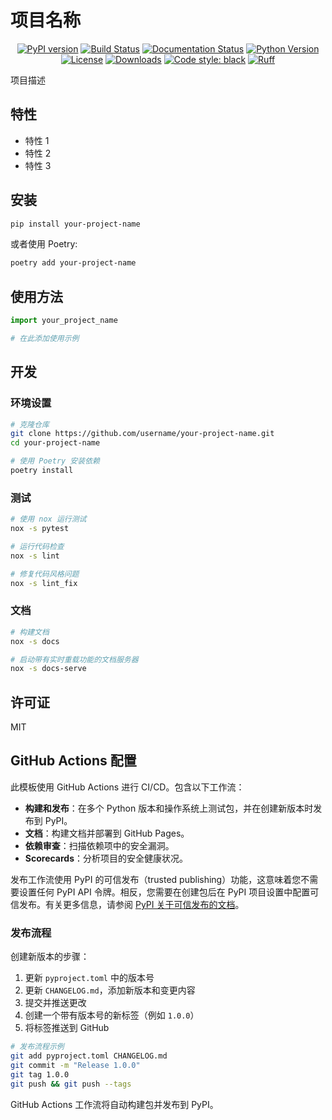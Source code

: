 # 项目名称

<div align="center">

[![PyPI version](https://badge.fury.io/py/your-project-name.svg)](https://badge.fury.io/py/your-project-name)
[![Build Status](https://github.com/username/your-project-name/workflows/Build%20and%20Release/badge.svg)](https://github.com/username/your-project-name/actions)
[![Documentation Status](https://readthedocs.org/projects/your-project-name/badge/?version=latest)](https://your-project-name.readthedocs.io/en/latest/?badge=latest)
[![Python Version](https://img.shields.io/pypi/pyversions/your-project-name.svg)](https://pypi.org/project/your-project-name/)
[![License](https://img.shields.io/github/license/username/your-project-name.svg)](https://github.com/username/your-project-name/blob/main/LICENSE)
[![Downloads](https://static.pepy.tech/badge/your-project-name)](https://pepy.tech/project/your-project-name)
[![Code style: black](https://img.shields.io/badge/code%20style-black-000000.svg)](https://github.com/psf/black)
[![Ruff](https://img.shields.io/badge/ruff-enabled-brightgreen)](https://github.com/astral-sh/ruff)

</div>

项目描述

## 特性

- 特性 1
- 特性 2
- 特性 3

## 安装

```bash
pip install your-project-name
```

或者使用 Poetry:

```bash
poetry add your-project-name
```

## 使用方法

```python
import your_project_name

# 在此添加使用示例
```

## 开发

### 环境设置

```bash
# 克隆仓库
git clone https://github.com/username/your-project-name.git
cd your-project-name

# 使用 Poetry 安装依赖
poetry install
```

### 测试

```bash
# 使用 nox 运行测试
nox -s pytest

# 运行代码检查
nox -s lint

# 修复代码风格问题
nox -s lint_fix
```

### 文档

```bash
# 构建文档
nox -s docs

# 启动带有实时重载功能的文档服务器
nox -s docs-serve
```

## 许可证

MIT

## GitHub Actions 配置

此模板使用 GitHub Actions 进行 CI/CD。包含以下工作流：

- **构建和发布**：在多个 Python 版本和操作系统上测试包，并在创建新版本时发布到 PyPI。
- **文档**：构建文档并部署到 GitHub Pages。
- **依赖审查**：扫描依赖项中的安全漏洞。
- **Scorecards**：分析项目的安全健康状况。

发布工作流使用 PyPI 的可信发布（trusted publishing）功能，这意味着您不需要设置任何 PyPI API 令牌。相反，您需要在创建包后在 PyPI 项目设置中配置可信发布。有关更多信息，请参阅 [PyPI 关于可信发布的文档](https://docs.pypi.org/trusted-publishers/)。

### 发布流程

创建新版本的步骤：

1. 更新 `pyproject.toml` 中的版本号
2. 更新 `CHANGELOG.md`，添加新版本和变更内容
3. 提交并推送更改
4. 创建一个带有版本号的新标签（例如 `1.0.0`）
5. 将标签推送到 GitHub

```bash
# 发布流程示例
git add pyproject.toml CHANGELOG.md
git commit -m "Release 1.0.0"
git tag 1.0.0
git push && git push --tags
```

GitHub Actions 工作流将自动构建包并发布到 PyPI。
